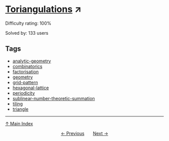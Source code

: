 # [Toriangulations](https://projecteuler.net/problem=780) ↗️

Difficulty rating: 100%

Solved by: 133 users
## Tags

- [analytic-geometry](../tags/analytic-geometry.md)
- [combinatorics](../tags/combinatorics.md)
- [factorisation](../tags/factorisation.md)
- [geometry](../tags/geometry.md)
- [grid-pattern](../tags/grid-pattern.md)
- [hexagonal-lattice](../tags/hexagonal-lattice.md)
- [periodicity](../tags/periodicity.md)
- [sublinear-number-theoretic-summation](../tags/sublinear-number-theoretic-summation.md)
- [tiling](../tags/tiling.md)
- [triangle](../tags/triangle.md)



---

[↑ Main Index](../README.md)


<div align=center><a href='779.md'>← Previous</a> &nbsp;&nbsp; &nbsp;&nbsp;  <a href='781.md'>Next →</a></div>
